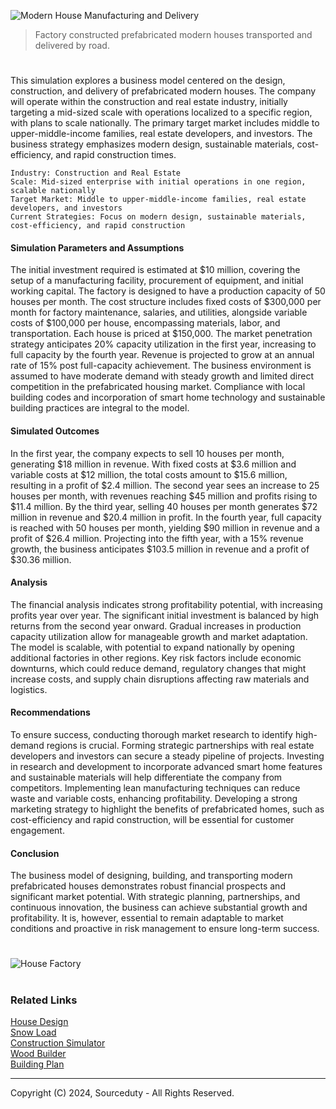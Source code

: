 ![Modern House Manufacturing and Delivery](https://github.com/sourceduty/House_Manufacturing/assets/123030236/cb6848d7-07bd-4af5-8b96-a787ea60e28e)

> Factory constructed prefabricated modern houses transported and delivered by road.

#

This simulation explores a business model centered on the design, construction, and delivery of prefabricated modern houses. The company will operate within the construction and real estate industry, initially targeting a mid-sized scale with operations localized to a specific region, with plans to scale nationally. The primary target market includes middle to upper-middle-income families, real estate developers, and investors. The business strategy emphasizes modern design, sustainable materials, cost-efficiency, and rapid construction times.

```
Industry: Construction and Real Estate
Scale: Mid-sized enterprise with initial operations in one region, scalable nationally
Target Market: Middle to upper-middle-income families, real estate developers, and investors
Current Strategies: Focus on modern design, sustainable materials, cost-efficiency, and rapid construction
```

#### Simulation Parameters and Assumptions

The initial investment required is estimated at $10 million, covering the setup of a manufacturing facility, procurement of equipment, and initial working capital. The factory is designed to have a production capacity of 50 houses per month. The cost structure includes fixed costs of $300,000 per month for factory maintenance, salaries, and utilities, alongside variable costs of $100,000 per house, encompassing materials, labor, and transportation. Each house is priced at $150,000. The market penetration strategy anticipates 20% capacity utilization in the first year, increasing to full capacity by the fourth year. Revenue is projected to grow at an annual rate of 15% post full-capacity achievement. The business environment is assumed to have moderate demand with steady growth and limited direct competition in the prefabricated housing market. Compliance with local building codes and incorporation of smart home technology and sustainable building practices are integral to the model.

#### Simulated Outcomes

In the first year, the company expects to sell 10 houses per month, generating $18 million in revenue. With fixed costs at $3.6 million and variable costs at $12 million, the total costs amount to $15.6 million, resulting in a profit of $2.4 million. The second year sees an increase to 25 houses per month, with revenues reaching $45 million and profits rising to $11.4 million. By the third year, selling 40 houses per month generates $72 million in revenue and $20.4 million in profit. In the fourth year, full capacity is reached with 50 houses per month, yielding $90 million in revenue and a profit of $26.4 million. Projecting into the fifth year, with a 15% revenue growth, the business anticipates $103.5 million in revenue and a profit of $30.36 million.

#### Analysis

The financial analysis indicates strong profitability potential, with increasing profits year over year. The significant initial investment is balanced by high returns from the second year onward. Gradual increases in production capacity utilization allow for manageable growth and market adaptation. The model is scalable, with potential to expand nationally by opening additional factories in other regions. Key risk factors include economic downturns, which could reduce demand, regulatory changes that might increase costs, and supply chain disruptions affecting raw materials and logistics.

#### Recommendations

To ensure success, conducting thorough market research to identify high-demand regions is crucial. Forming strategic partnerships with real estate developers and investors can secure a steady pipeline of projects. Investing in research and development to incorporate advanced smart home features and sustainable materials will help differentiate the company from competitors. Implementing lean manufacturing techniques can reduce waste and variable costs, enhancing profitability. Developing a strong marketing strategy to highlight the benefits of prefabricated homes, such as cost-efficiency and rapid construction, will be essential for customer engagement.

#### Conclusion

The business model of designing, building, and transporting modern prefabricated houses demonstrates robust financial prospects and significant market potential. With strategic planning, partnerships, and continuous innovation, the business can achieve substantial growth and profitability. It is, however, essential to remain adaptable to market conditions and proactive in risk management to ensure long-term success.

#

![House Factory](https://github.com/sourceduty/House_Manufacturing/assets/123030236/9a075306-60da-43d7-8724-fdd2144436cd)

#
### Related Links

[House Design](https://github.com/sourceduty/House_Design)
<br>
[Snow Load](https://chat.openai.com/g/g-4ZK2PHvVE-snow-load)
<br>
[Construction Simulator](https://chat.openai.com/g/g-HJGQpAmKa-construction-simulator)
<br>
[Wood Builder](https://chat.openai.com/g/g-EFy1XUX9P-wood-builder)
<br>
[Building Plan](https://chat.openai.com/g/g-csXtuEdzH-building-plan)

***
Copyright (C) 2024, Sourceduty - All Rights Reserved.
